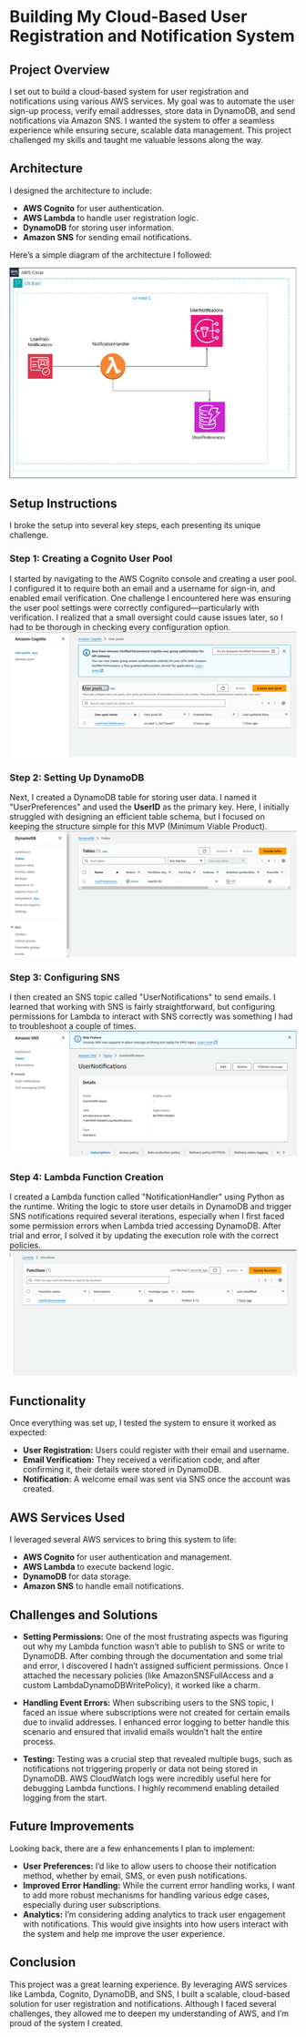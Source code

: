 # Building My Cloud-Based User Registration and Notification System

## Project Overview

I set out to build a cloud-based system for user registration and notifications using various AWS services. My goal was to automate the user sign-up process, verify email addresses, store data in DynamoDB, and send notifications via Amazon SNS. I wanted the system to offer a seamless experience while ensuring secure, scalable data management. This project challenged my skills and taught me valuable lessons along the way.

## Architecture

I designed the architecture to include:

- **AWS Cognito** for user authentication.
- **AWS Lambda** to handle user registration logic.
- **DynamoDB** for storing user information.
- **Amazon SNS** for sending email notifications.

Here’s a simple diagram of the architecture I followed:  

![System Architecture Diagram](images/architecture-diagram.png)


## Setup Instructions

I broke the setup into several key steps, each presenting its unique challenge.

### Step 1: Creating a Cognito User Pool

I started by navigating to the AWS Cognito console and creating a user pool. I configured it to require both an email and a username for sign-in, and enabled email verification. One challenge I encountered here was ensuring the user pool settings were correctly configured—particularly with verification. I realized that a small oversight could cause issues later, so I had to be thorough in checking every configuration option.
![System Architecture Diagram](images/cognito.png)

### Step 2: Setting Up DynamoDB

Next, I created a DynamoDB table for storing user data. I named it "UserPreferences" and used the **UserID** as the primary key. Here, I initially struggled with designing an efficient table schema, but I focused on keeping the structure simple for this MVP (Minimum Viable Product).
![System Architecture Diagram](images/dynamo.png)

### Step 3: Configuring SNS

I then created an SNS topic called "UserNotifications" to send emails. I learned that working with SNS is fairly straightforward, but configuring permissions for Lambda to interact with SNS correctly was something I had to troubleshoot a couple of times.
![System Architecture Diagram](images/sns.png)

### Step 4: Lambda Function Creation

I created a Lambda function called "NotificationHandler" using Python as the runtime. Writing the logic to store user details in DynamoDB and trigger SNS notifications required several iterations, especially when I first faced some permission errors when Lambda tried accessing DynamoDB. After trial and error, I solved it by updating the execution role with the correct policies.
![System Architecture Diagram](images/lambda.png)

## Functionality

Once everything was set up, I tested the system to ensure it worked as expected:

- **User Registration:** Users could register with their email and username.
- **Email Verification:** They received a verification code, and after confirming it, their details were stored in DynamoDB.
- **Notification:** A welcome email was sent via SNS once the account was created.

## AWS Services Used

I leveraged several AWS services to bring this system to life:

- **AWS Cognito** for user authentication and management.
- **AWS Lambda** to execute backend logic.
- **DynamoDB** for data storage.
- **Amazon SNS** to handle email notifications.

## Challenges and Solutions

- **Setting Permissions:** One of the most frustrating aspects was figuring out why my Lambda function wasn’t able to publish to SNS or write to DynamoDB. After combing through the documentation and some trial and error, I discovered I hadn’t assigned sufficient permissions. Once I attached the necessary policies (like AmazonSNSFullAccess and a custom LambdaDynamoDBWritePolicy), it worked like a charm.

- **Handling Event Errors:** When subscribing users to the SNS topic, I faced an issue where subscriptions were not created for certain emails due to invalid addresses. I enhanced error logging to better handle this scenario and ensured that invalid emails wouldn’t halt the entire process.

- **Testing:** Testing was a crucial step that revealed multiple bugs, such as notifications not triggering properly or data not being stored in DynamoDB. AWS CloudWatch logs were incredibly useful here for debugging Lambda functions. I highly recommend enabling detailed logging from the start.

## Future Improvements

Looking back, there are a few enhancements I plan to implement:

- **User Preferences:** I’d like to allow users to choose their notification method, whether by email, SMS, or even push notifications.
- **Improved Error Handling:** While the current error handling works, I want to add more robust mechanisms for handling various edge cases, especially during user subscriptions.
- **Analytics:** I’m considering adding analytics to track user engagement with notifications. This would give insights into how users interact with the system and help me improve the user experience.

## Conclusion

This project was a great learning experience. By leveraging AWS services like Lambda, Cognito, DynamoDB, and SNS, I built a scalable, cloud-based solution for user registration and notifications. Although I faced several challenges, they allowed me to deepen my understanding of AWS, and I’m proud of the system I created.

